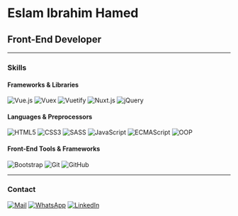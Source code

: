 # Eslam Ibrahim Hamed

## Front-End Developer

---

### Skills

#### Frameworks & Libraries

![Vue.js](https://img.shields.io/badge/Vue.js-35495E?logo=vue.js&logoColor=4FC08D)
![Vuex](https://img.shields.io/badge/Vuex-33475E?logo=vue.js&logoColor=4FC08D)
![Vuetify](https://img.shields.io/badge/Vuetify-1867C0?logo=vuetify&logoColor=white)
![Nuxt.js](https://img.shields.io/badge/Nuxt.js-00C58E?logo=nuxt.js&logoColor=white)
![jQuery](https://img.shields.io/badge/jQuery-0769AD?logo=jquery&logoColor=white)

#### Languages & Preprocessors

![HTML5](https://img.shields.io/badge/HTML5-E34F26?logo=html5&logoColor=white)
![CSS3](https://img.shields.io/badge/CSS3-1572B6?logo=css3&logoColor=white)
![SASS](https://img.shields.io/badge/SASS-CC6699?logo=sass&logoColor=white)
![JavaScript](https://img.shields.io/badge/JavaScript-F7DF1E?logo=javascript&logoColor=black)
![ECMAScript](https://img.shields.io/badge/ECMAScript-6?logo=javascript&logoColor=F7DF1E)
![OOP](https://img.shields.io/badge/OOP-Concepts-orange)

#### Front-End Tools & Frameworks

![Bootstrap](https://img.shields.io/badge/Bootstrap-563D7C?logo=bootstrap&logoColor=white)
![Git](https://img.shields.io/badge/Git-F05032?logo=git&logoColor=white)
![GitHub](https://img.shields.io/badge/GitHub-181717?logo=github&logoColor=white)

---

### Contact

[![Mail](https://img.shields.io/badge/Mail-eslamibrahimhamed%40gmail.com-red?logo=gmail&logoColor=white)](mailto:eslamibrahimhamed@gmail.com)
[![WhatsApp](https://img.shields.io/badge/WhatsApp-01140007055-green?logo=whatsapp&logoColor=white)](https://wa.me/201140007055)
[![LinkedIn](https://img.shields.io/badge/LinkedIn-Connect-blue?logo=linkedin&logoColor=white)](https://www.linkedin.com/in/eslam-hamed-a30520229/)
